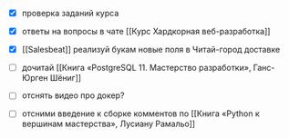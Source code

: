 - [x] проверка заданий курса
- [x] ответы на вопросы в чате [[Курс Хардкорная веб-разработка]]
- [x] [[Salesbeat]] реализуй букам новые поля в Читай-город доставке
- [ ] дочитай [[Книга «PostgreSQL 11. Мастерство разработки», Ганс-Юрген Шёниг]]
- [ ] отснять видео про докер?
- [ ] отсними введение к сборке комментов по [[Книга «Python к вершинам мастерства»,  Лусиану Рамальо]]
	